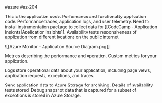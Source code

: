 #azure #az-204 

This is the application code.
Performance and functionality application code.
Performance traces, application logs, and user telemetry.
Need to install instrumentation package to collect data for [[CodeCamp - Application Insights|Application Insights]].
Availability tests responsiveness of application from different locations on the public internet.

![[Azure Monitor - Application Source Diagram.png]]

Metrics describing the performance and operation.
Custom metrics for your application.

Logs store operational data about your application, including page views, application requests, exceptions, and traces.

Send application data to Azure Storage for archiving.
Details of availability tests stored.
Debug snapshot data that is captured for a subset of exceptions is stored in Azure Storage.